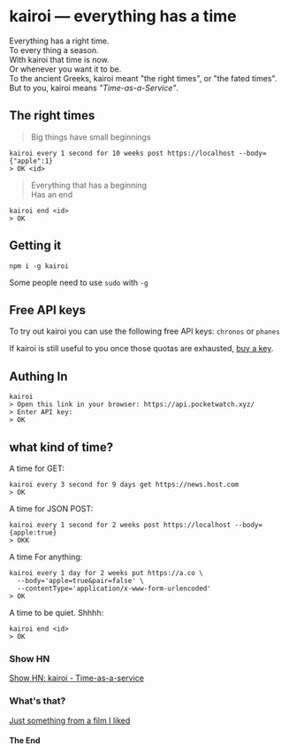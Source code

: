 # kairoi &mdash; everything has a time

Everything has a right time.  
To every thing a season.  
With kairoi that time is now.  
Or whenever you want it to be.  
To the ancient Greeks, kairoi meant "the right times", or "the fated times".  
But to you, kairoi means *"Time-as-a-Service"*.  

## The right times

> Big things have small beginnings


```shell/bash
kairoi every 1 second for 10 weeks post https://localhost --body={"apple":1}
> OK <id>
```

> Everything that has a beginning  
> Has an end


```shell/bash
kairoi end <id>
> OK
```

## Getting it

```shell/bash
npm i -g kairoi 
```

Some people need to use `sudo` with `-g`

## Free API keys

To try out kairoi you can use the following free API keys: `chronos` or `phanes`

If kairoi is still useful to you once those quotas are exhausted, [buy a key](https://api.pocketwatch.xyz).

## Authing In

```shell/bash
kairoi 
> Open this link in your browser: https://api.pocketwatch.xyz/
> Enter API key: 
> OK
```

## what kind of time?

A time for GET:
```shell/bash
kairoi every 3 second for 9 days get https://news.host.com
> OK 
```

A time for JSON POST:
```shell/bash
kairoi every 1 second for 2 weeks post https://localhost --body={apple:true}
> OKK
```

A time For anything:
```shell/bash
kairoi every 1 day for 2 weeks put https://a.co \ 
  --body='apple=true&pair=false' \ 
  --contentType='application/x-www-form-urlencoded'
> OK 

```

A time to be quiet. Shhhh:

```shell/bash
kairoi end <id>
> OK
```

### Show HN

[Show HN: kairoi - Time-as-a-service]()

### What's that?

[Just something from a film I liked](https://youtu.be/lrrpenD-Eg0?t=12s)

#### The End
